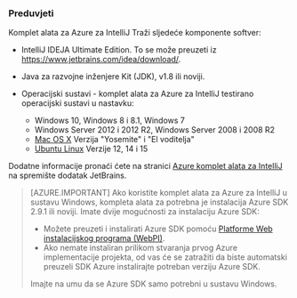### <a name="prerequisites"></a>Preduvjeti

Komplet alata za Azure za IntelliJ Traži sljedeće komponente softver:

* IntelliJ IDEJA Ultimate Edition. To se može preuzeti iz <https://www.jetbrains.com/idea/download/>.

* Java za razvojne inženjere Kit (JDK), v1.8 ili noviji. 

* Operacijski sustavi - komplet alata za Azure za IntelliJ testirano operacijski sustavi u nastavku:
    * Windows 10, Windows 8 i 8.1, Windows 7
    * Windows Server 2012 i 2012 R2, Windows Server 2008 i 2008 R2
    * [Mac OS X](http://www.apple.com/osx) Verzija "Yosemite" i "El voditelja"
    * [Ubuntu Linux](http://www.ubuntu.com) Verzije 12, 14 i 15

Dodatne informacije pronaći ćete na stranici [Azure komplet alata za IntelliJ](https://plugins.jetbrains.com/plugin/8053) na spremište dodatak JetBrains.

> [AZURE.IMPORTANT] Ako koristite komplet alata za Azure za IntelliJ u sustavu Windows, kompleta alata za potrebna je instalacija Azure SDK 2.9.1 ili noviji. Imate dvije mogućnosti za instalaciju Azure SDK:
> 
> * Možete preuzeti i instalirati Azure SDK pomoću [Platforme Web instalacijskog programa (WebPI)](http://go.microsoft.com/fwlink/?LinkID=252838).
> * Ako nemate instaliran prilikom stvaranja prvog Azure implementacije projekta, od vas će se zatražiti da biste automatski preuzeli SDK Azure instalirajte potreban verziju Azure SDK.
> 
> Imajte na umu da se Azure SDK samo potrebni u sustavu Windows.

